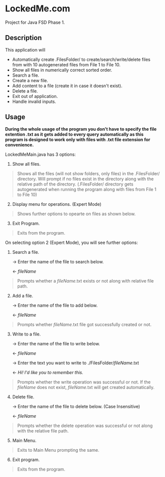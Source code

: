 
# LockedMe.com

Project for Java FSD Phase 1.

## Description

This application will
* Automatically create .FilesFolder/ to create/search/write/delete files from with 10 autogenerated files from File 1 to File 10.
* Show all files in numerically correct sorted order.
* Search a file.
* Create a new file.
* Add content to a file (create it in case it doesn't exist).
* Delete a file.
* Exit out of application.
* Handle invalid inputs.

## Usage

**During the whole usage of the program you don't have to specify the file extention .txt as it gets added to every query automatically as this program is designed to work only with files with .txt file extension for convenience.**

LockedMeMain.java has 3 options:
1. Show all files.
>Shows all the files (will not show folders, only files) in the .FilesFolder/ directory. Will prompt if no files exist in the directory along with the relative path of the directory. (.FilesFolder/ directory gets autogenerated when running the program along with files from File 1 to File 10)
2. Display menu for operations. (Expert Mode)
>Shows further options to opearte on files as shown below.
3. Exit Program.
>Exits from the program.

On selecting option 2 (Expert Mode), you will see further options:
1. Search a file.

    -> Enter the name of the file to search below.
    
    <- _fileName_
>Prompts whether a _fileName_.txt exists or not along with relative file path.

2. Add a file.

    -> Enter the name of the file to add below.

    <- _fileName_
>Prompts whether _fileName_.txt file got successfully created or not.

3. Write to a file.

    -> Enter the name of the file to write below.

    <- _fileName_

    -> Enter the text you want to write to ./FilesFolder/_fileName_.txt

    <- _Hi! I'd like you to remember this._
>Prompts whether the write operation was successful or not. If the _fileName_ does not exist, _fileName_.txt will get created automatically.

4. Delete file.

    -> Enter the name of the file to delete below. (Case Insensitive)

    <- _fileName_
>Prompts whether the delete operation was successful or not along with the relative file path.

5. Main Menu.
>Exits to Main Menu prompting the same.

6. Exit program.
>Exits from the program.
